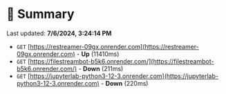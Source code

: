 # 📖 Summary
Last updated: **7/6/2024, 3:24:14 PM**

- `GET` [https://restreamer-09gx.onrender.com](https://restreamer-09gx.onrender.com) - **Up** (11410ms)
- `GET` [https://filestreambot-b5k6.onrender.com/](https://filestreambot-b5k6.onrender.com/) - **Down** (211ms)
- `GET` [https://jupyterlab-python3-12-3.onrender.com](https://jupyterlab-python3-12-3.onrender.com) - **Down** (220ms)
